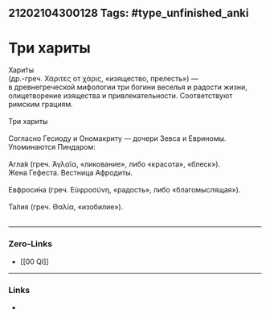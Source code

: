 21202104300128
Tags: #type_unfinished_anki 
---
# Три хариты

Хари́ты <br>(др.-греч. Χάριτες от χάρις, «изящество, прелесть») — в древнегреческой мифологии три богини веселья и радости жизни, олицетворение изящества и привлекательности. Соответствуют римским грациям.<br><br>Три хариты<br><br>Согласно Гесиоду и Ономакриту — дочери Зевса и Евриномы. Упоминаются Пиндаром:<br><br>Агла́я (греч. Ἀγλαϊα, «ликование», либо «красота», «блеск»). Жена Гефеста. Вестница Афродиты.<br><br>Евфроси́на (греч. Εὐφροσύνη, «радость», либо «благомыслящая»).<br><br>Та́лия (греч. Θαλία, «изобилие»).<br><br>

---
### Zero-Links
- [[00 QI]]
---
### Links
-